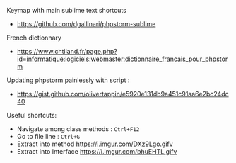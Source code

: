 Keymap with main sublime text shortcuts
  - https://github.com/dgallinari/phpstorm-sublime

French dictionnary
  - https://www.chtiland.fr/page.php?id=informatique:logiciels:webmaster:dictionnaire_francais_pour_phpstorm
  
Updating phpstorm painlessly with script :
  - https://gist.github.com/olivertappin/e5920e131db9a451c91aa6e2bc24dc40
  


Useful shortcuts:

  - Navigate among class methods : `Ctrl+F12`
  - Go to file line : `Ctrl+G`
  - Extract into method https://i.imgur.com/DXz9Lgo.gifv
  - Extract into Interface https://i.imgur.com/bhuEHTL.gifv
